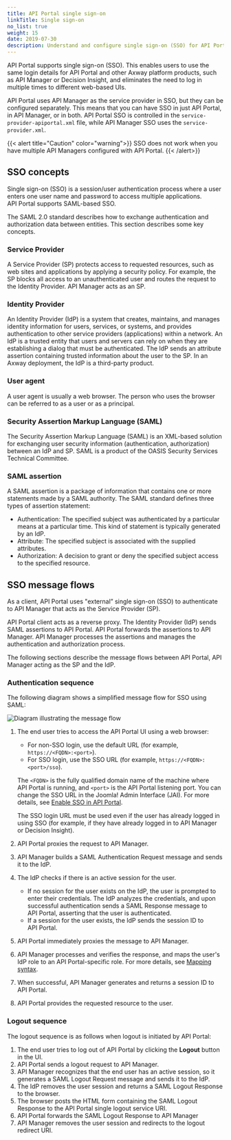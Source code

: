 ```yaml
---
title: API Portal single sign-on
linkTitle: Single sign-on
no_list: true
weight: 15
date: 2019-07-30
description: Understand and configure single sign-on (SSO) for API Portal. 
---
```


API Portal supports single sign-on (SSO). This enables users to use the same login details for API Portal and other Axway platform products, such as API Manager or Decision Insight, and eliminates the need to log in multiple times to different web-based UIs.

API Portal uses API Manager as the service provider in SSO, but they can be configured separately. This means that you can have SSO in just API Portal, in API Manager, or in both. API Portal SSO is controlled in the `service-provider-apiportal.xml` file, while API Manager SSO uses the `service-provider.xml`.

{{< alert title="Caution" color="warning">}}
SSO does not work when you have multiple API Managers configured with API Portal.
{{< /alert>}}

## SSO concepts

<!-- TODO when APIM SSO is migrated we can replace this with a ref to that topic -->

Single sign-on (SSO) is a session/user authentication process where a user enters one user name and password to access multiple applications. API Portal supports SAML-based SSO.

The SAML 2.0 standard describes how to exchange authentication and authorization data between entities. This section describes some key concepts.

### Service Provider

A Service Provider (SP) protects access to requested resources, such as web sites and applications by applying a security policy. For example, the SP blocks all access to an unauthenticated user and routes the request to the Identity Provider. API Manager acts as an SP.

### Identity Provider

An Identity Provider (IdP) is a system that creates, maintains, and manages identity information for users, services, or systems, and provides authentication to other service providers (applications) within a network. An IdP is a trusted entity that users and servers can rely on when they are establishing a dialog that must be authenticated. The IdP sends an attribute assertion containing trusted information about the user to the SP. In an Axway deployment, the IdP is a third-party product.

### User agent

A user agent is usually a web browser. The person who uses the browser can be referred to as a user or as a principal.

### Security Assertion Markup Language (SAML)

The Security Assertion Markup Language (SAML) is an XML-based solution for exchanging user security information (authentication, authorization) between an IdP and SP. SAML is a product of the OASIS Security Services Technical Committee.

### SAML assertion

A SAML assertion is a package of information that contains one or more statements made by a SAML authority. The SAML standard defines three types of assertion statement:

* Authentication: The specified subject was authenticated by a particular means at a particular time. This kind of statement is typically generated by an IdP.
* Attribute: The specified subject is associated with the supplied attributes.
* Authorization: A decision to grant or deny the specified subject access to the specified resource.

## SSO message flows

As a client, API Portal uses "external” single sign-on (SSO) to authenticate to API Manager that acts as the Service Provider (SP).

API Portal client acts as a reverse proxy. The Identity Provider (IdP) sends SAML assertions to API Portal. API Portal forwards the assertions to API Manager. API Manager processes the assertions and manages the authentication and authorization process.

The following sections describe the message flows between API Portal, API Manager acting as the SP and the IdP.

### Authentication sequence

The following diagram shows a simplified message flow for SSO using SAML:

![Diagram illustrating the message flow](/Images/APIPortal/API_Portal_SSO.png)

1. The end user tries to access the API Portal UI using a web browser:

    * For non-SSO login, use the default URL (for example, `https://<FQDN>:<port>`).
    * For SSO login, use the SSO URL (for example, `https://<FQDN>:<port>/sso`).

    The `<FQDN>` is the fully qualified domain name of the machine where API Portal is running, and `<port>` is the API Portal listening port. You can change the SSO URL in the Joomla! Admin Interface (JAI). For more details, see [Enable SSO in API Portal](/docs/apim_administration/apiportal_admin/sso/sso_config/#enable-sso-in-api-portal).

    The SSO login URL must be used even if the user has already logged in using SSO (for example, if they have already logged in to API Manager or Decision Insight).

2. API Portal proxies the request to API Manager.
3. API Manager builds a SAML Authentication Request message and sends it to the IdP.
4. The IdP checks if there is an active session for the user.

    * If no session for the user exists on the IdP, the user is prompted to enter their credentials. The IdP analyzes the credentials, and upon successful authentication sends a SAML Response message to API Portal, asserting that the user is authenticated.
    * If a session for the user exists, the IdP sends the session ID to API Portal.

5. API Portal immediately proxies the message to API Manager.
6. API Manager processes and verifies the response, and maps the user's IdP role to an API Portal-specific role. For more details, see [Mapping syntax](/docs/apim_administration/apiportal_admin/sso/sso_mapping/).
7. When successful, API Manager generates and returns a session ID to API Portal.
8. API Portal provides the requested resource to the user.

### Logout sequence

The logout sequence is as follows when logout is initiated by API Portal:

1. The end user tries to log out of API Portal by clicking the **Logout** button in the UI.
2. API Portal sends a logout request to API Manager.
3. API Manager recognizes that the end user has an active session, so it generates a SAML Logout Request message and sends it to the IdP.
4. The IdP removes the user session and returns a SAML Logout Response to the browser.
5. The browser posts the HTML form containing the SAML Logout Response to the API Portal single logout service URI.
6. API Portal forwards the SAML Logout Response to API Manager
7. API Manager removes the user session and redirects to the logout redirect URI.

